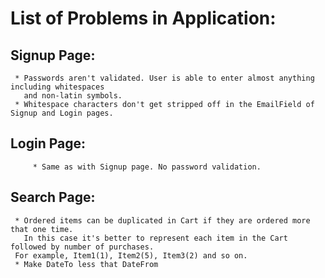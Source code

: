 # List of Problems in Application:

##  Signup Page:	 
	 * Passwords aren't validated. User is able to enter almost anything including whitespaces 
	   and non-latin symbols.
	 * Whitespace characters don't get stripped off in the EmailField of Signup and Login pages.
##  Login Page:
    	 * Same as with Signup page. No password validation.  	  	
##  Search Page:
	 * Ordered items can be duplicated in Cart if they are ordered more that one time. 
	   In this case it's better to represent each item in the Cart followed by number of purchases.
   	 For example, Item1(1), Item2(5), Item3(2) and so on.
	 * Make DateTo less that DateFrom
